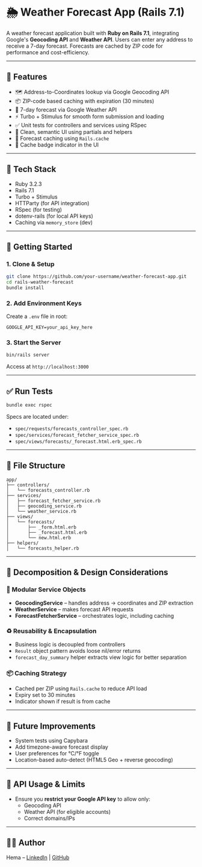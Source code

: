 # 🌦 Weather Forecast App (Rails 7.1)

A weather forecast application built with **Ruby on Rails 7.1**, integrating Google's **Geocoding API** and **Weather API**. Users can enter any address to receive a 7-day forecast. Forecasts are cached by ZIP code for performance and cost-efficiency.

---

## 🔧 Features

- 🗺️ Address-to-Coordinates lookup via Google Geocoding API
- 📦 ZIP-code based caching with expiration (30 minutes)
- 📡 7-day forecast via Google Weather API
- ⚡ Turbo + Stimulus for smooth form submission and loading
- ✅ Unit tests for controllers and services using RSpec
- 🎨 Clean, semantic UI using partials and helpers
- 💾 Forecast caching using `Rails.cache`
- 🚨 Cache badge indicator in the UI

---

## 🧱 Tech Stack

- Ruby 3.2.3
- Rails 7.1
- Turbo + Stimulus
- HTTParty (for API integration)
- RSpec (for testing)
- dotenv-rails (for local API keys)
- Caching via `memory_store` (dev)

---

## 🚀 Getting Started

### 1. Clone & Setup

```bash
git clone https://github.com/your-username/weather-forecast-app.git
cd rails-weather-forecast
bundle install
```

### 2. Add Environment Keys

Create a `.env` file in root:

```env
GOOGLE_API_KEY=your_api_key_here
```

### 3. Start the Server

```bash
bin/rails server
```

Access at `http://localhost:3000`

---

## ✅ Run Tests

```bash
bundle exec rspec
```

Specs are located under:

- `spec/requests/forecasts_controller_spec.rb`
- `spec/services/forecast_fetcher_service_spec.rb`
- `spec/views/forecasts/_forecast.html.erb_spec.rb`

---

## 📂 File Structure

```
app/
├── controllers/
│   └── forecasts_controller.rb
├── services/
│   ├── forecast_fetcher_service.rb
│   ├── geocoding_service.rb
│   └── weather_service.rb
├── views/
│   └── forecasts/
│       ├── _form.html.erb
│       ├── _forecast.html.erb
│       └── new.html.erb
├── helpers/
│   └── forecasts_helper.rb
```

---

## 🧠 Decomposition & Design Considerations

### 🧩 Modular Service Objects

- **GeocodingService** – handles address → coordinates and ZIP extraction
- **WeatherService** – makes forecast API requests
- **ForecastFetcherService** – orchestrates logic, including caching

### ♻️ Reusability & Encapsulation

- Business logic is decoupled from controllers
- `Result` object pattern avoids loose nil/error returns
- `forecast_day_summary` helper extracts view logic for better separation

### 📦 Caching Strategy

- Cached per ZIP using `Rails.cache` to reduce API load
- Expiry set to 30 minutes
- Indicator shown if result is from cache

---

## 📌 Future Improvements

- System tests using Capybara
- Add timezone-aware forecast display
- User preferences for °C/°F toggle
- Location-based auto-detect (HTML5 Geo + reverse geocoding)

---

## 🔐 API Usage & Limits

- Ensure you **restrict your Google API key** to allow only:
  - Geocoding API
  - Weather API (for eligible accounts)
  - Correct domains/IPs

---

## 👨‍💻 Author

Hema – [LinkedIn](https://www.linkedin.com/in/hemadevi-vanapalli-21b756260/) | [GitHub](https://github.com/hemadevivanapalli)
